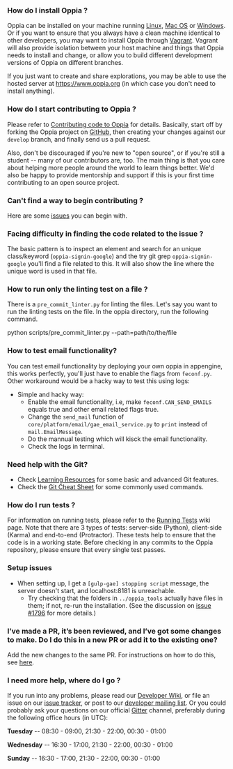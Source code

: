 
### How do I install Oppia ?

Oppia can be installed on your machine running [Linux](https://github.com/oppia/oppia/wiki/Installing-Oppia-%28Linux%29), [Mac OS](https://github.com/oppia/oppia/wiki/Installing-Oppia-%28Mac-OS%29) or [Windows](https://github.com/oppia/oppia/wiki/Installing-Oppia-%28Windows%29). Or if you want to ensure that you always have a clean machine identical to other developers, you may want to install Oppia through [Vagrant](https://github.com/oppia/oppia/wiki/Installing-Oppia%28Vagrant%29). Vagrant will also provide isolation between your host machine and things that Oppia needs to install and change, or allow you to build different development versions of Oppia on different branches.

If you just want to create and share explorations, you may be able to use the hosted server at https://www.oppia.org (in which case you don't need to install anything).

### How do I start contributing to Oppia ?

Please refer to [Contributing code to Oppia](https://github.com/oppia/oppia/wiki/Contributing-code-to-Oppia) for details. Basically, start off by forking the Oppia project on [GitHub](https://github.com/oppia/oppia), then creating your changes against our `develop` branch, and finally send us a pull request.

Also, don't be discouraged if you're new to "open source", or if you're still a student -- many of our contributors are, too. The main thing is that you care about helping more people around the world to learn things better. We'd also be happy to provide mentorship and support if this is your first time contributing to an open source project. 

### Can't find a way to begin contributing ?

Here are some [issues](https://github.com/oppia/oppia/wiki/Contributing-code-to-Oppia#finding-something-to-do) you can begin with.

### Facing difficulty in finding the code related to the issue ?

The basic pattern is to inspect an element and search for an unique class/keyword (`oppia-signin-google`) and the try git grep `oppia-signin-google` you'll find a file related to this. It will also show the line where the unique word is used in that file.

### How to run only the linting test on a file ?

There is a `pre_commit_linter.py` for linting the files. Let's say you want to run the linting tests on the file. In the oppia directory, run the following command.
 
python scripts/pre_commit_linter.py --path=path/to/the/file

### How to test email functionality?
 You can test email functionality by deploying your own oppia in appengine, this works perfectly, you'll just have to enable the flags from `feconf.py`. Other workaround would be a hacky way to test this using logs: 
- Simple and hacky way: 
   - Enable the email functionality, i.e, make `feconf.CAN_SEND_EMAILS` equals true and other email related flags true. 
   - Change the `send_mail` function of `core/platform/email/gae_email_service.py` to `print` instead of 
    `mail.EmailMessage`.
   - Do the mannual testing which will kisck the email functionality.
   - Check the logs in terminal.

### Need help with the Git?

- Check [Learning Resources](https://github.com/oppia/oppia/wiki/Learning-Resources) for some basic and advanced Git features.
- Check the [Git Cheat Sheet](https://github.com/oppia/oppia/wiki/Git-cheat-sheet) for some commonly used commands.

### How do I run tests ?

For information on running tests, please refer to the [Running Tests](https://github.com/oppia/oppia/wiki/Running-Tests) wiki page. Note that there are 3 types of tests: server-side (Python), client-side (Karma) and end-to-end (Protractor). These tests help to ensure that the code is in a working state. Before checking in any commits to the Oppia repository, please ensure that every single test passes. 

### Setup issues

- When setting up, I get a `[gulp-gae] stopping script` message, the server doesn't start, and localhost:8181 is unreachable.
  - Try checking that the folders in `../oppia_tools` actually have files in them; if not, re-run the installation. (See the discussion on [issue #1796](https://github.com/oppia/oppia/issues/1796#issuecomment-217783598) for more details.)

### I’ve made a PR, it’s been reviewed, and I’ve got some changes to make. Do I do this in a new PR or add it to the existing one?

Add the new changes to the same PR. For instructions on how to do this, see [here](https://github.com/oppia/oppia/wiki/Contributing-code-to-Oppia#address-review-comments-until-all-reviewers-give-lgtm-looks-good-to-me).

### I need more help, where do I go ?

If you run into any problems, please read our [Developer Wiki](https://github.com/oppia/oppia/wiki), or file an issue on our [issue tracker](github.com/oppia/oppia/issues/), or post to our [developer mailing list](https://groups.google.com/forum/?fromgroups#!forum/oppia-dev).
Or you could probably ask your questions on our official [Gitter](http://gitter.im/oppia/oppia-chat) channel, preferably during the following office hours (in UTC):

__Tuesday__ -- 08:30 - 09:00, 21:30 - 22:00, 00:30 - 01:00

__Wednesday__ -- 16:30 - 17:00, 21:30 - 22:00, 00:30 - 01:00

__Sunday__ -- 16:30 - 17:00, 21:30 - 22:00, 00:30 - 01:00 
